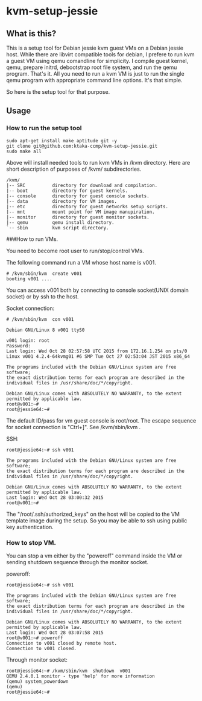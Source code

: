 # kvm-setup-jessie

## What is this?
This is a setup tool for Debian jessie kvm guest VMs on a Debian jessie host.
While there are libvirt compatible tools for debian, I prefere to run kvm a guest VM using qemu comandline for simplicity.
I compile guest kernel, qemu, prepare initrd, debootstrap root file system, and run the qemu program.
That's it. All you need to run a kvm VM is just to run the single qemu program with appropriate command line options. It's that simple.

So here is the setup tool for that purpose.

## Usage

### How to run the setup tool

```
sudo apt-get install make aptitude git -y
git clone git@github.com:ktaka-ccmp/kvm-setup-jessie.git
sudo make all 
```

Above will install needed tools to run kvm VMs in /kvm directory. Here are short description of purposes of /kvm/ subdirectories.

```
/kvm/
|-- SRC          directory for download and compilation.
|-- boot         directory for guest kernels.
|-- console      directory for guest console sockets.
|-- data         directory for VM images.
|-- etc          directory for guest networks setup scripts.
|-- mnt          mount point for VM image manupiration.
|-- monitor      directory for guest monitor sockets.
|-- qemu         qemu install directory.
`-- sbin         kvm script directory.
```

###How to run VMs.

You need to become root user to run/stop/control VMs.

The following command run a VM whose host name is v001. 

```
# /kvm/sbin/kvm  create v001 
booting v001 ....
```

You can access v001 both by connecting to console socket(UNIX domain socket) or by ssh to the host.

Socket connection:
```
# /kvm/sbin/kvm  con v001 

Debian GNU/Linux 8 v001 ttyS0

v001 login: root
Password: 
Last login: Wed Oct 28 02:57:58 UTC 2015 from 172.16.1.254 on pts/0
Linux v001 4.2.4-64kvmg01 #6 SMP Tue Oct 27 02:53:04 JST 2015 x86_64

The programs included with the Debian GNU/Linux system are free software;
the exact distribution terms for each program are described in the
individual files in /usr/share/doc/*/copyright.

Debian GNU/Linux comes with ABSOLUTELY NO WARRANTY, to the extent
permitted by applicable law.
root@v001:~# 
root@jessie64:~# 
```
The default ID/pass for vm guest console is root/root. 
The escape sequence for socket connection is "Ctrl+]". See /kvm/sbin/kvm .

SSH:
```
root@jessie64:~# ssh v001

The programs included with the Debian GNU/Linux system are free software;
the exact distribution terms for each program are described in the
individual files in /usr/share/doc/*/copyright.

Debian GNU/Linux comes with ABSOLUTELY NO WARRANTY, to the extent
permitted by applicable law.
Last login: Wed Oct 28 03:00:32 2015
root@v001:~# 
```

The "/root/.ssh/authorized_keys" on the host will be copied to the VM template image during the setup. 
So you may be able to ssh using public key authentication. 


### How to stop VM. 

You can stop a vm either by the "poweroff" command inside the VM or sending shutdown sequence through the monitor socket. 

poweroff:
```
root@jessie64:~# ssh v001

The programs included with the Debian GNU/Linux system are free software;
the exact distribution terms for each program are described in the
individual files in /usr/share/doc/*/copyright.

Debian GNU/Linux comes with ABSOLUTELY NO WARRANTY, to the extent
permitted by applicable law.
Last login: Wed Oct 28 03:07:58 2015
root@v001:~# poweroff 
Connection to v001 closed by remote host.
Connection to v001 closed.
```

Through monitor socket:
```
root@jessie64:~# /kvm/sbin/kvm  shutdown  v001 
QEMU 2.4.0.1 monitor - type 'help' for more information
(qemu) system_powerdown
(qemu) 
root@jessie64:~# 
```

